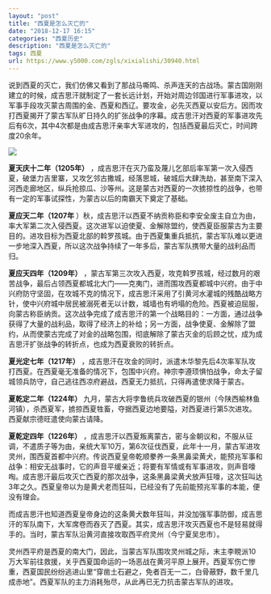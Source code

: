 ```yaml
---
layout: "post"
title: "西夏是怎么灭亡的"
date: "2018-12-17 16:15"
categories: "西夏历史"
description: "西夏是怎么灭亡的"
tags: 西夏
url: https://www.y5000.com/zgls/xixialishi/30940.html
---
```






说到西夏的灭亡，我们仿佛又看到了那战马嘶鸣、杀声连天的古战场。蒙古国刚刚建立的时候，成吉思汗就制定了一套长远计划，开始对周边邻国进行军事进攻，以军事手段攻灭蒙古周围的金、西夏和西辽。要攻金，必先灭西夏以安后方。因而攻打西夏揭开了蒙古军队旷日持久的扩张战争的序幕。成吉思汗对西夏的军事进攻先后有6次，其中4次都是由成吉思汗亲率大军进攻的，包括西夏最后灭亡，时间跨度20余年。

![](https://img.y5000.com/uploads/allimg/180619/8-1P619153434920.jpg)

**夏天庆十二年（1205年）**
，成吉思汗在灭乃蛮及蔑儿乞部后率军第一次入侵西夏，破堡力吉里寨，又攻乞邻古撒城，经落思城，破城后大肆洗劫，甚至南下深入河西走廊地区，纵兵抢掠瓜、沙等州。这是蒙古对西夏的一次掳掠性的战争，也带有一定的军事试探性，为蒙古以后的南霸天下奠定了基础。

**夏应天二年（1207年**
）秋，成吉思汗以西夏不纳贡称臣和李安全废主自立为由，率大军第二次入侵西夏。这次进军以迫使夏、金解除盟约，使西夏臣服蒙古为主要目的。进攻目标为西夏北部的斡罗孩城。由于西夏集重兵抵抗，蒙古军队难以更进一步地深入西夏，所以这次战争持续了一年多后，蒙古军队携带大量的战利品而归。

**夏应天四年（1209年）**
，蒙古军第三次攻入西夏，攻克斡罗孩城，经过数月的艰苦战争，最后占领西夏都城北大门——克夷门，进而围攻西夏都城中兴府。由于中兴府防守坚固，在攻城不克的情况下，成吉思汗采用了引黄河水灌城的残酷战略方针，使中兴府城中居民被溺死者无以计数，城墙也有坍塌的危险。西夏被迫屈服，向蒙古称臣纳贡。这次战争完成了成吉思汗的第一个战略目的：一方面，通过战争获得了大量的战利品，取得了经济上的补给；另一方面，战争使夏、金解除了盟约，从而使蒙古完成了对金的战略包围，彻底解除了蒙古灭金的后顾之忧，成为成吉思汗扩张战争的转折点，也成为西夏衰败的转折点。

**夏光定七年（1217年）**
，成吉思汗在攻金的同时，派遣木华黎先后4次率军队攻打西夏。在西夏毫无准备的情况下，包围中兴府。神宗李遵顼惧怕战争，命太子留城领兵防守，自己逃往西凉府避战，西夏无力抵抗，只得再遣使求降于蒙古。

**夏乾定二年（1224年）**
九月，蒙古大将孛鲁统兵攻破西夏的银州（今陕西榆林鱼河镇），杀西夏军，掳掠西夏牲畜，夺据西夏边地要隘，对西夏进行第5次进攻。西夏献宗德旺遣使向蒙古请降。

**夏乾定四年（1226年）**
，成吉思汗以西夏叛离蒙古，密与金朝议和，不服从征调，不遣质子等为由，亲统大军10万，第6次征伐西夏，此年十一月，蒙古军进攻灵州，围西夏首都中兴府。传说西夏皇帝乾顺豢养一条黑鼻梁黄犬，能预兆军事和战争：相安无战事时，它的声音平缓亲近；将要有军情或有军事进攻，则声音嚎啕。成吉思汗最后攻灭亡西夏的那次战争，这条黑鼻梁黄犬放声狂嚎，这次狂叫达3年之久。西夏皇帝以为是黄犬老而狂叫，已经没有了先前能预兆军事的本能，便没有理会。

而成吉思汗也知道西夏皇帝身边的这条黄犬数年狂叫，并没加强军事防御，成吉思汗的军队南下，大军席卷而吞灭了西夏。其实，成吉思汗攻灭西夏也不是轻易就得手的。当时，蒙古军队沿黄河直接攻取西平府灵州（今宁夏吴忠市）。

灵州西平府是西夏的南大门，因此，当蒙古军队围攻灵州城之际，末主李睍派10万大军前往救援，关乎西夏国命运的一场恶战在黄河平原上展开。西夏军伤亡惨重，西夏国民纷纷逃进山里“穿凿土石避之，免者百无一二，白骨蔽野，数千里几成赤地”。西夏军队的主力消耗殆尽，从此再已无力抗击蒙古军队的进攻。
